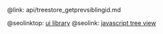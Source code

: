 @link: api/treestore_getprevsiblingid.md

@seolinktop: [ui library](https://webix.com)
@seolink: [javascript tree view](https://webix.com/widget/tree/)